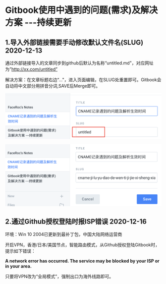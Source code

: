 # Gitbook使用中遇到的问题\(需求\)及解决方案 ---持续更新

## 1.导入外部链接需要手动修改默认文件名\(SLUG\) 2020-12-13

通过外部链接导入的文章同步到github后默认为名称“untitled.md"，对应网址为”http://xx.com/untitled”

解决方案：在文章标题右边“..."，进入页面编辑，在SLUG处重置即可。Gitbook会自动将中文部分用拼音分词,SAVE后Merge即可。

![&#x5916;&#x90E8;&#x94FE;&#x63A5;&#x5BFC;&#x5165;&#x7684;&#x6587;&#x7AE0;SLUG&#x503C;&#x4E3A;untitled](.gitbook/assets/image%20%287%29.png)

![&#x590D;&#x5236;&#x7C98;&#x8D34;TITLE&#x5230;SLUG&#x6846;&#xFF0C;&#x81EA;&#x52A8;&#x62FC;&#x97F3;&#x5206;&#x8BCD;&#xFF0C;&#x975E;&#x5E38;&#x65B9;&#x4FBF;](.gitbook/assets/image%20%283%29.png)

## 2.通过Github授权登陆时报ISP错误 2020-12-16

环境：Win 10 2004已更新到最补丁包，中国大陆网络运营商

开启VPN，香港/日本/美国节点，智能路由模式，从Github授权登陆Gitbook时，提示如下错误：

**A network error has occurred. The service may be blocked by your ISP or in your area.**

只要将VPN改为“全局模式”，强制出口为海外线路即可。



